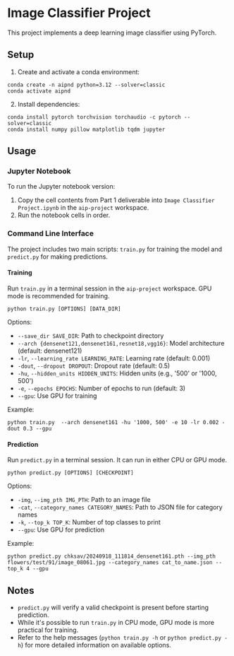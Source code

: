 # Image Classifier Project

This project implements a deep learning image classifier using PyTorch.

## Setup

1. Create and activate a conda environment:

```textmate
conda create -n aipnd python=3.12 --solver=classic
conda activate aipnd
```

2. Install dependencies:

```textmate
conda install pytorch torchvision torchaudio -c pytorch --solver=classic
conda install numpy pillow matplotlib tqdm jupyter
```

## Usage

### Jupyter Notebook

To run the Jupyter notebook version:

1. Copy the cell contents from Part 1 deliverable into `Image Classifier Project.ipynb` in the `aip-project` workspace.
2. Run the notebook cells in order.

### Command Line Interface

The project includes two main scripts: `train.py` for training the model and `predict.py` for making predictions.

#### Training

Run `train.py` in a terminal session in the `aip-project` workspace. GPU mode is recommended for training.

```textmate
python train.py [OPTIONS] [DATA_DIR]
```

Options:
- `--save_dir SAVE_DIR`: Path to checkpoint directory
- `--arch {densenet121,densenet161,resnet18,vgg16}`: Model architecture (default: densenet121)
- `-lr`, `--learning_rate LEARNING_RATE`: Learning rate (default: 0.001)
- `-dout`, `--dropout DROPOUT`: Dropout rate (default: 0.5)
- `-hu`, `--hidden_units HIDDEN_UNITS`: Hidden units (e.g., '500' or '1000, 500')
- `-e`, `--epochs EPOCHS`: Number of epochs to run (default: 3)
- `--gpu`: Use GPU for training

Example:

```textmate
python train.py  --arch densenet161 -hu '1000, 500' -e 10 -lr 0.002 -dout 0.3 --gpu
```

#### Prediction

Run `predict.py` in a terminal session. It can run in either CPU or GPU mode.

```textmate
python predict.py [OPTIONS] [CHECKPOINT]
```

Options:
- `-img`, `--img_pth IMG_PTH`: Path to an image file
- `-cat`, `--category_names CATEGORY_NAMES`: Path to JSON file for category names
- `-k`, `--top_k TOP_K`: Number of top classes to print
- `--gpu`: Use GPU for prediction

Example:

```textmate
python predict.py chksav/20240918_111814_densenet161.pth --img_pth flowers/test/91/image_08061.jpg --category_names cat_to_name.json --top_k 4 --gpu
```


## Notes

- `predict.py` will verify a valid checkpoint is present before starting prediction.
- While it's possible to run `train.py` in CPU mode, GPU mode is more practical for training.
- Refer to the help messages (`python train.py -h` or `python predict.py -h`) for more detailed information on available options.






